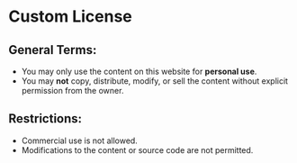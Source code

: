 # Custom License

## General Terms:
- You may only use the content on this website for **personal use**.
- You may **not** copy, distribute, modify, or sell the content without explicit permission from the owner.

## Restrictions:
- Commercial use is not allowed.
- Modifications to the content or source code are not permitted.
